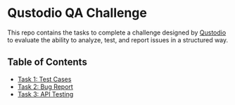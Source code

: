 # Qustodio QA Challenge

This repo contains the tasks to complete a challenge designed by [Qustodio](https://www.qustodio.com/) to evaluate the ability to analyze, test, and report issues in a structured way.

## Table of Contents

- [Task 1: Test Cases](/docs/test-cases.md)
- [Task 2: Bug Report](/docs/bug-report.md)
- [Task 3: API Testing](/docs/api-testing.md)
